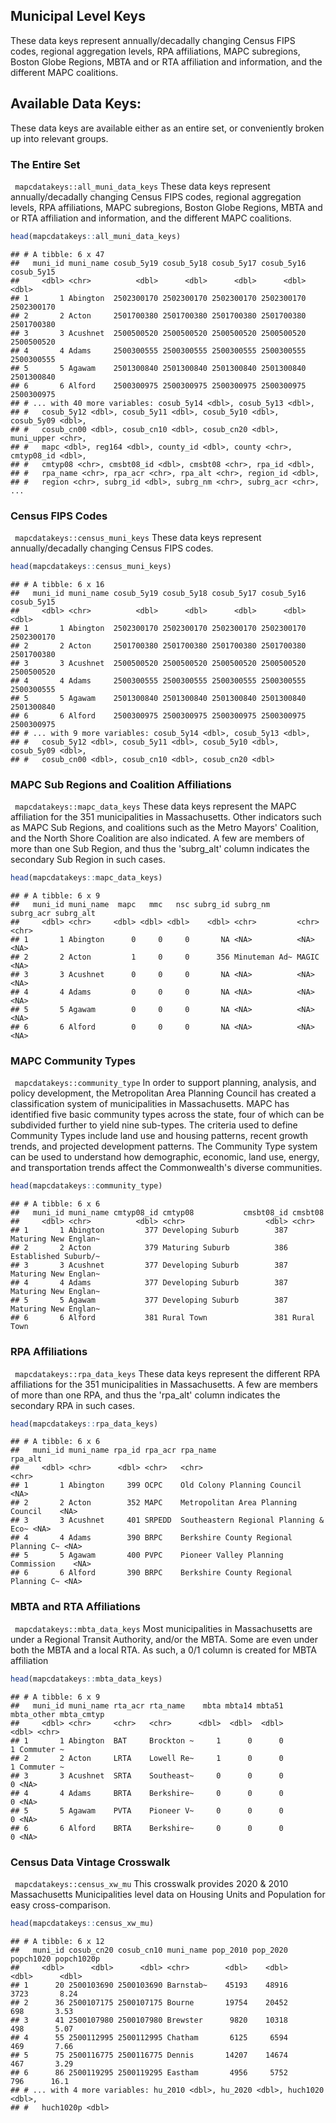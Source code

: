 ## Municipal Level Keys

These data keys represent annually/decadally changing Census FIPS codes,
regional aggregation levels, RPA affiliations, MAPC subregions, Boston
Globe Regions, MBTA and or RTA affiliation and information, and the
different MAPC coalitions.

## Available Data Keys:

These data keys are available either as an entire set, or conveniently
broken up into relevant groups.

### The Entire Set

``` mapcdatakeys::all_muni_data_keys```
These data keys represent annually/decadally changing Census FIPS codes, regional aggregation levels, RPA affiliations, MAPC subregions, Boston Globe Regions, MBTA and or RTA affiliation and information, and the different MAPC coalitions.


```r
head(mapcdatakeys::all_muni_data_keys)
```

    ## # A tibble: 6 x 47
    ##   muni_id muni_name cosub_5y19 cosub_5y18 cosub_5y17 cosub_5y16 cosub_5y15
    ##     <dbl> <chr>          <dbl>      <dbl>      <dbl>      <dbl>      <dbl>
    ## 1       1 Abington  2502300170 2502300170 2502300170 2502300170 2502300170
    ## 2       2 Acton     2501700380 2501700380 2501700380 2501700380 2501700380
    ## 3       3 Acushnet  2500500520 2500500520 2500500520 2500500520 2500500520
    ## 4       4 Adams     2500300555 2500300555 2500300555 2500300555 2500300555
    ## 5       5 Agawam    2501300840 2501300840 2501300840 2501300840 2501300840
    ## 6       6 Alford    2500300975 2500300975 2500300975 2500300975 2500300975
    ## # ... with 40 more variables: cosub_5y14 <dbl>, cosub_5y13 <dbl>,
    ## #   cosub_5y12 <dbl>, cosub_5y11 <dbl>, cosub_5y10 <dbl>, cosub_5y09 <dbl>,
    ## #   cosub_cn00 <dbl>, cosub_cn10 <dbl>, cosub_cn20 <dbl>, muni_upper <chr>,
    ## #   mapc <dbl>, reg164 <dbl>, county_id <dbl>, county <chr>, cmtyp08_id <dbl>,
    ## #   cmtyp08 <chr>, cmsbt08_id <dbl>, cmsbt08 <chr>, rpa_id <dbl>,
    ## #   rpa_name <chr>, rpa_acr <chr>, rpa_alt <chr>, region_id <dbl>,
    ## #   region <chr>, subrg_id <dbl>, subrg_nm <chr>, subrg_acr <chr>, ...

### Census FIPS Codes

``` mapcdatakeys::census_muni_keys```
These data keys represent annually/decadally changing Census FIPS codes.


```r
head(mapcdatakeys::census_muni_keys)
```

    ## # A tibble: 6 x 16
    ##   muni_id muni_name cosub_5y19 cosub_5y18 cosub_5y17 cosub_5y16 cosub_5y15
    ##     <dbl> <chr>          <dbl>      <dbl>      <dbl>      <dbl>      <dbl>
    ## 1       1 Abington  2502300170 2502300170 2502300170 2502300170 2502300170
    ## 2       2 Acton     2501700380 2501700380 2501700380 2501700380 2501700380
    ## 3       3 Acushnet  2500500520 2500500520 2500500520 2500500520 2500500520
    ## 4       4 Adams     2500300555 2500300555 2500300555 2500300555 2500300555
    ## 5       5 Agawam    2501300840 2501300840 2501300840 2501300840 2501300840
    ## 6       6 Alford    2500300975 2500300975 2500300975 2500300975 2500300975
    ## # ... with 9 more variables: cosub_5y14 <dbl>, cosub_5y13 <dbl>,
    ## #   cosub_5y12 <dbl>, cosub_5y11 <dbl>, cosub_5y10 <dbl>, cosub_5y09 <dbl>,
    ## #   cosub_cn00 <dbl>, cosub_cn10 <dbl>, cosub_cn20 <dbl>

### MAPC Sub Regions and Coalition Affiliations

``` mapcdatakeys::mapc_data_keys```
These data keys represent the MAPC affiliation for the 351 municipalities in Massachusetts. Other indicators such as MAPC Sub Regions, and coalitions such as the Metro Mayors' Coalition, and the North Shore Coalition are also indicated. A few are members of more than one Sub Region, and thus the 'subrg_alt' column indicates the secondary Sub Region in such cases.


```r
head(mapcdatakeys::mapc_data_keys)
```

    ## # A tibble: 6 x 9
    ##   muni_id muni_name  mapc   mmc   nsc subrg_id subrg_nm      subrg_acr subrg_alt
    ##     <dbl> <chr>     <dbl> <dbl> <dbl>    <dbl> <chr>         <chr>     <chr>    
    ## 1       1 Abington      0     0     0       NA <NA>          <NA>      <NA>     
    ## 2       2 Acton         1     0     0      356 Minuteman Ad~ MAGIC     <NA>     
    ## 3       3 Acushnet      0     0     0       NA <NA>          <NA>      <NA>     
    ## 4       4 Adams         0     0     0       NA <NA>          <NA>      <NA>     
    ## 5       5 Agawam        0     0     0       NA <NA>          <NA>      <NA>     
    ## 6       6 Alford        0     0     0       NA <NA>          <NA>      <NA>

### MAPC Community Types

``` mapcdatakeys::community_type```
In order to support planning, analysis, and policy development, the Metropolitan Area Planning Council has created a classification system of municipalities in Massachusetts. MAPC has identified five basic community types across the state, four of which can be subdivided further to yield nine sub-types. The criteria used to define Community Types include land use and housing patterns, recent growth trends, and projected development patterns. The Community Type system can be used to understand how demographic, economic, land use, energy, and transportation trends affect the Commonwealth's diverse communities.


```r
head(mapcdatakeys::community_type)
```

    ## # A tibble: 6 x 6
    ##   muni_id muni_name cmtyp08_id cmtyp08           cmsbt08_id cmsbt08             
    ##     <dbl> <chr>          <dbl> <chr>                  <dbl> <chr>               
    ## 1       1 Abington         377 Developing Suburb        387 Maturing New Englan~
    ## 2       2 Acton            379 Maturing Suburb          386 Established Suburb/~
    ## 3       3 Acushnet         377 Developing Suburb        387 Maturing New Englan~
    ## 4       4 Adams            377 Developing Suburb        387 Maturing New Englan~
    ## 5       5 Agawam           377 Developing Suburb        387 Maturing New Englan~
    ## 6       6 Alford           381 Rural Town               381 Rural Town

### RPA Affiliations

``` mapcdatakeys::rpa_data_keys```
These data keys represent the different RPA affiliations for the 351 municipalities in Massachusetts. A few are members of more than one RPA, and thus the 'rpa_alt' column indicates the secondary RPA in such cases.


```r
head(mapcdatakeys::rpa_data_keys)
```

    ## # A tibble: 6 x 6
    ##   muni_id muni_name rpa_id rpa_acr rpa_name                              rpa_alt
    ##     <dbl> <chr>      <dbl> <chr>   <chr>                                 <chr>  
    ## 1       1 Abington     399 OCPC    Old Colony Planning Council           <NA>   
    ## 2       2 Acton        352 MAPC    Metropolitan Area Planning Council    <NA>   
    ## 3       3 Acushnet     401 SRPEDD  Southeastern Regional Planning & Eco~ <NA>   
    ## 4       4 Adams        390 BRPC    Berkshire County Regional Planning C~ <NA>   
    ## 5       5 Agawam       400 PVPC    Pioneer Valley Planning Commission    <NA>   
    ## 6       6 Alford       390 BRPC    Berkshire County Regional Planning C~ <NA>

### MBTA and RTA Affiliations

``` mapcdatakeys::mbta_data_keys```
Most municipalities in Massachusetts are under a Regional Transit Authority, and/or the MBTA. Some are even under both the MBTA and a local RTA. As such, a 0/1 column is created for MBTA affiliation


```r
head(mapcdatakeys::mbta_data_keys)
```

    ## # A tibble: 6 x 9
    ##   muni_id muni_name rta_acr rta_name    mbta mbta14 mbta51 mbta_other mbta_cmtyp
    ##     <dbl> <chr>     <chr>   <chr>      <dbl>  <dbl>  <dbl>      <dbl> <chr>     
    ## 1       1 Abington  BAT     Brockton ~     1      0      0          1 Commuter ~
    ## 2       2 Acton     LRTA    Lowell Re~     1      0      0          1 Commuter ~
    ## 3       3 Acushnet  SRTA    Southeast~     0      0      0          0 <NA>      
    ## 4       4 Adams     BRTA    Berkshire~     0      0      0          0 <NA>      
    ## 5       5 Agawam    PVTA    Pioneer V~     0      0      0          0 <NA>      
    ## 6       6 Alford    BRTA    Berkshire~     0      0      0          0 <NA>

### Census Data Vintage Crosswalk

``` mapcdatakeys::census_xw_mu```
This crosswalk provides 2020 & 2010 Massachusetts Municipalities level data on Housing Units and Population for easy cross-comparison.


```r
head(mapcdatakeys::census_xw_mu)
```

    ## # A tibble: 6 x 12
    ##   muni_id cosub_cn20 cosub_cn10 muni_name pop_2010 pop_2020 popch1020 popch1020p
    ##     <dbl>      <dbl>      <dbl> <chr>        <dbl>    <dbl>     <dbl>      <dbl>
    ## 1      20 2500103690 2500103690 Barnstab~    45193    48916      3723       8.24
    ## 2      36 2500107175 2500107175 Bourne       19754    20452       698       3.53
    ## 3      41 2500107980 2500107980 Brewster      9820    10318       498       5.07
    ## 4      55 2500112995 2500112995 Chatham       6125     6594       469       7.66
    ## 5      75 2500116775 2500116775 Dennis       14207    14674       467       3.29
    ## 6      86 2500119295 2500119295 Eastham       4956     5752       796      16.1 
    ## # ... with 4 more variables: hu_2010 <dbl>, hu_2020 <dbl>, huch1020 <dbl>,
    ## #   huch1020p <dbl>

